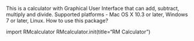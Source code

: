 This is a calculator with Graphical User Interface that can add, subtract, multiply and divide. Supported platforms - Mac OS X 10.3 or later, Windows 7 or later, Linux. How to use this package?

import RMcalculator
RMcalculator.init(title=“RM Calculator”)
